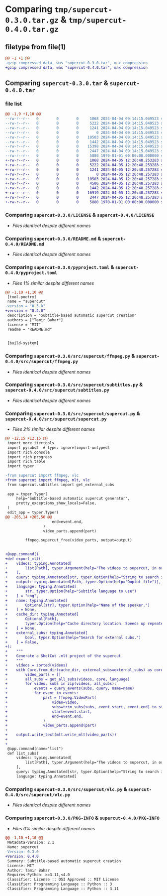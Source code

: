# Comparing `tmp/supercut-0.3.0.tar.gz` & `tmp/supercut-0.4.0.tar.gz`

## filetype from file(1)

```diff
@@ -1 +1 @@
-gzip compressed data, was "supercut-0.3.0.tar", max compression
+gzip compressed data, was "supercut-0.4.0.tar", max compression
```

## Comparing `supercut-0.3.0.tar` & `supercut-0.4.0.tar`

### file list

```diff
@@ -1,9 +1,10 @@
--rw-r--r--   0        0        0     1068 2024-04-04 09:14:15.049523 supercut-0.3.0/LICENSE
--rw-r--r--   0        0        0     5222 2024-04-04 09:14:15.049523 supercut-0.3.0/README.md
--rw-r--r--   0        0        0     1241 2024-04-04 09:14:15.049523 supercut-0.3.0/pyproject.toml
--rw-r--r--   0        0        0        0 2024-04-04 09:14:15.049523 supercut-0.3.0/src/supercut/__init__.py
--rw-r--r--   0        0        0    10503 2024-04-04 09:14:15.049523 supercut-0.3.0/src/supercut/ffmpeg.py
--rw-r--r--   0        0        0     1442 2024-04-04 09:14:15.049523 supercut-0.3.0/src/supercut/subtitles.py
--rw-r--r--   0        0        0    15398 2024-04-04 09:14:15.049523 supercut-0.3.0/src/supercut/supercut.py
--rw-r--r--   0        0        0     2447 2024-04-04 09:14:15.049523 supercut-0.3.0/src/supercut/vlc.py
--rw-r--r--   0        0        0     5880 1970-01-01 00:00:00.000000 supercut-0.3.0/PKG-INFO
+-rw-r--r--   0        0        0     1068 2024-04-05 12:20:48.253283 supercut-0.4.0/LICENSE
+-rw-r--r--   0        0        0     5222 2024-04-05 12:20:48.253283 supercut-0.4.0/README.md
+-rw-r--r--   0        0        0     1241 2024-04-05 12:20:48.257283 supercut-0.4.0/pyproject.toml
+-rw-r--r--   0        0        0        0 2024-04-05 12:20:48.257283 supercut-0.4.0/src/supercut/__init__.py
+-rw-r--r--   0        0        0    10503 2024-04-05 12:20:48.257283 supercut-0.4.0/src/supercut/ffmpeg.py
+-rw-r--r--   0        0        0     4506 2024-04-05 12:20:48.257283 supercut-0.4.0/src/supercut/mlt.py
+-rw-r--r--   0        0        0     1442 2024-04-05 12:20:48.257283 supercut-0.4.0/src/supercut/subtitles.py
+-rw-r--r--   0        0        0    16919 2024-04-05 12:20:48.257283 supercut-0.4.0/src/supercut/supercut.py
+-rw-r--r--   0        0        0     2447 2024-04-05 12:20:48.257283 supercut-0.4.0/src/supercut/vlc.py
+-rw-r--r--   0        0        0     5880 1970-01-01 00:00:00.000000 supercut-0.4.0/PKG-INFO
```

### Comparing `supercut-0.3.0/LICENSE` & `supercut-0.4.0/LICENSE`

 * *Files identical despite different names*

### Comparing `supercut-0.3.0/README.md` & `supercut-0.4.0/README.md`

 * *Files identical despite different names*

### Comparing `supercut-0.3.0/pyproject.toml` & `supercut-0.4.0/pyproject.toml`

 * *Files 1% similar despite different names*

```diff
@@ -1,10 +1,10 @@
 [tool.poetry]
 name = "supercut"
-version = "0.3.0"
+version = "0.4.0"
 description = "Subtitle-based automatic supercut creation"
 authors = ["Tamir Bahar"]
 license = "MIT"
 readme = "README.md"
 
 
 [build-system]
```

### Comparing `supercut-0.3.0/src/supercut/ffmpeg.py` & `supercut-0.4.0/src/supercut/ffmpeg.py`

 * *Files identical despite different names*

### Comparing `supercut-0.3.0/src/supercut/subtitles.py` & `supercut-0.4.0/src/supercut/subtitles.py`

 * *Files identical despite different names*

### Comparing `supercut-0.3.0/src/supercut/supercut.py` & `supercut-0.4.0/src/supercut/supercut.py`

 * *Files 2% similar despite different names*

```diff
@@ -12,15 +12,15 @@
 import more_itertools
 import pysubs2  # type: ignore[import-untyped]
 import rich.console
 import rich.progress
 import rich.table
 import typer
 
-from supercut import ffmpeg, vlc
+from supercut import ffmpeg, mlt, vlc
 from supercut.subtitles import get_external_subs
 
 app = typer.Typer(
     help="Subtitle-based automatic supercut generator",
     pretty_exceptions_show_locals=False,
 )
 edit_app = typer.Typer(
@@ -205,14 +205,56 @@
                     end=event.end,
                 )
                 video_parts.append(part)
 
         ffmpeg.supercut_free(video_parts, output=output)
 
 
+@app.command()
+def export_mlt(
+    videos: typing.Annotated[
+        list[Path], typer.Argument(help="The videos to supercut, in order.")
+    ],
+    query: typing.Annotated[str, typer.Option(help="String to search in subtitles")],
+    output: typing.Annotated[Path, typer.Option(help="Ouptut file")],
+    language: typing.Annotated[
+        str, typer.Option(help="Subtitle language to use")
+    ] = "eng",
+    name: typing.Annotated[
+        Optional[str], typer.Option(help="Name of the speaker.")
+    ] = None,
+    cache_dir: typing.Annotated[
+        Optional[Path],
+        typer.Option(help="Cache directory location. Speeds up repeated runs."),
+    ] = None,
+    external_subs: typing.Annotated[
+        bool, typer.Option(help="Search for external subs.")
+    ] = False,
+):
+    """
+    Generate a ShotCut .mlt project of the supercut.
+    """
+    videos = sorted(videos)
+    with Core.from_dir(cache_dir, external_subs=external_subs) as core:
+        video_parts = []
+        all_subs = get_all_subs(videos, core, language)
+        for video, subs in zip(videos, all_subs):
+            events = query_events(subs, query, name=name)
+            for event in events:
+                part = ffmpeg.VideoPart(
+                    video=video,
+                    subs=trim_subs(subs, event.start, event.end).to_string("ass"),
+                    start=event.start,
+                    end=event.end,
+                )
+                video_parts.append(part)
+
+    output.write_text(mlt.write_mlt(video_parts))
+
+
 @app.command(name="list")
 def list_subs(
     videos: typing.Annotated[
         list[Path], typer.Argument(help="The videos to supercut, in order.")
     ],
     query: typing.Annotated[str, typer.Option(help="String to search in subtitles")],
     language: typing.Annotated[
```

### Comparing `supercut-0.3.0/src/supercut/vlc.py` & `supercut-0.4.0/src/supercut/vlc.py`

 * *Files identical despite different names*

### Comparing `supercut-0.3.0/PKG-INFO` & `supercut-0.4.0/PKG-INFO`

 * *Files 0% similar despite different names*

```diff
@@ -1,10 +1,10 @@
 Metadata-Version: 2.1
 Name: supercut
-Version: 0.3.0
+Version: 0.4.0
 Summary: Subtitle-based automatic supercut creation
 License: MIT
 Author: Tamir Bahar
 Requires-Python: >=3.11,<4.0
 Classifier: License :: OSI Approved :: MIT License
 Classifier: Programming Language :: Python :: 3
 Classifier: Programming Language :: Python :: 3.11
```

